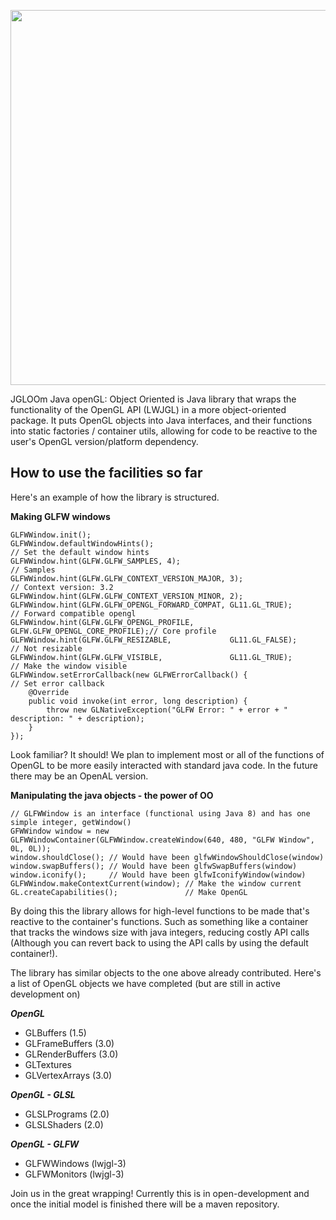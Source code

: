 <img align="center" src="https://i.imgsafe.org/fa48aa1.png" width=600></img>
 
JGLOOm Java openGL: Object Oriented is Java library that wraps the functionality of the OpenGL API (LWJGL) in a more object-oriented package. It puts OpenGL objects into Java interfaces, and their functions into static factories /
container utils, allowing for code to be reactive to the user's OpenGL version/platform dependency.
 
How to use the facilities so far
---------------------------------
 
Here's an example of how the library is structured.
 
**Making GLFW windows**
 
```
GLFWWindow.init();
GLFWWindow.defaultWindowHints();                                                // Set the default window hints 
GLFWWindow.hint(GLFW.GLFW_SAMPLES, 4);                                          // Samples
GLFWWindow.hint(GLFW.GLFW_CONTEXT_VERSION_MAJOR, 3);                            // Context version: 3.2
GLFWWindow.hint(GLFW.GLFW_CONTEXT_VERSION_MINOR, 2);
GLFWWindow.hint(GLFW.GLFW_OPENGL_FORWARD_COMPAT, GL11.GL_TRUE);                 // Forward compatible opengl
GLFWWindow.hint(GLFW.GLFW_OPENGL_PROFILE,        GLFW.GLFW_OPENGL_CORE_PROFILE);// Core profile
GLFWWindow.hint(GLFW.GLFW_RESIZABLE,             GL11.GL_FALSE);                // Not resizable
GLFWWindow.hint(GLFW.GLFW_VISIBLE,               GL11.GL_TRUE);                 // Make the window visible
GLFWWindow.setErrorCallback(new GLFWErrorCallback() {                           // Set error callback
    @Override
    public void invoke(int error, long description) {
        throw new GLNativeException("GLFW Error: " + error + " description: " + description);
    }
});
```
 
Look familiar? It should! We plan to implement most or all of the functions of OpenGL to be more easily interacted with standard java code. In the future there may be an OpenAL version.
 
**Manipulating the java objects - the power of OO**
```
// GLFWWindow is an interface (functional using Java 8) and has one simple integer, getWindow()
GFWWindow window = new GLFWWindowContainer(GLFWWindow.createWindow(640, 480, "GLFW Window", 0L, 0L));
window.shouldClose(); // Would have been glfwWindowShouldClose(window)
window.swapBuffers(); // Would have been glfwSwapBuffers(window)
window.iconify();     // Would have been glfwIconifyWindow(window)
GLFWWindow.makeContextCurrent(window); // Make the window current
GL.createCapabilities();               // Make OpenGL
```
 
By doing this the library allows for high-level functions to be made that's reactive to the container's functions. Such as something like a container that tracks the windows size with java integers, reducing costly API calls (Although you can revert back to using the API calls by using the default container!).
 
The library has similar objects to the one above already contributed. Here's a list of OpenGL objects we have completed (but are still in active development on) 
 
***OpenGL***
- GLBuffers (1.5)
- GLFrameBuffers (3.0)
- GLRenderBuffers (3.0)
- GLTextures
- GLVertexArrays (3.0)

***OpenGL - GLSL***
- GLSLPrograms (2.0)
- GLSLShaders (2.0)

***OpenGL - GLFW***
- GLFWWindows (lwjgl-3)
- GLFWMonitors (lwjgl-3)

Join us in the great wrapping! Currently this is in open-development and once the initial model is finished there will be a maven repository.
